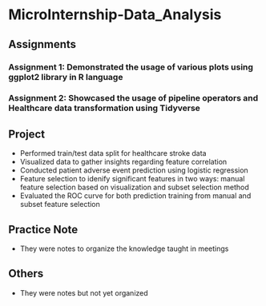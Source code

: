 # MicroInternship-Data_Analysis

## Assignments
### Assignment 1: Demonstrated the usage of various plots using ggplot2 library in R language
### Assignment 2: Showcased the usage of pipeline operators and Healthcare data transformation using Tidyverse

## Project
- Performed train/test data split for healthcare stroke data
- Visualized data to gather insights regarding feature correlation
- Conducted patient adverse event prediction using logistic regression
- Feature selection to idenify significant features in two ways: manual feature selection based on visualization and subset selection method
- Evaluated the ROC curve for both prediction training from manual and subset feature selection

## Practice Note
- They were notes to organize the knowledge taught in meetings

## Others
- They were notes but not yet organized
